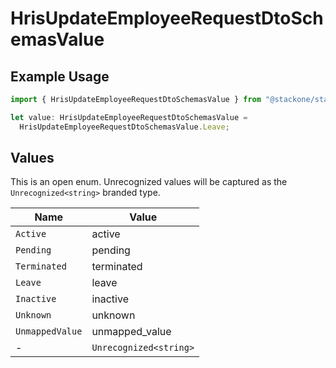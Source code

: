 # HrisUpdateEmployeeRequestDtoSchemasValue

## Example Usage

```typescript
import { HrisUpdateEmployeeRequestDtoSchemasValue } from "@stackone/stackone-client-ts/sdk/models/shared";

let value: HrisUpdateEmployeeRequestDtoSchemasValue =
  HrisUpdateEmployeeRequestDtoSchemasValue.Leave;
```

## Values

This is an open enum. Unrecognized values will be captured as the `Unrecognized<string>` branded type.

| Name                   | Value                  |
| ---------------------- | ---------------------- |
| `Active`               | active                 |
| `Pending`              | pending                |
| `Terminated`           | terminated             |
| `Leave`                | leave                  |
| `Inactive`             | inactive               |
| `Unknown`              | unknown                |
| `UnmappedValue`        | unmapped_value         |
| -                      | `Unrecognized<string>` |